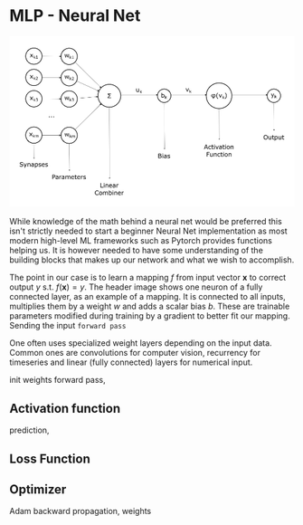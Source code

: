 # MLP - Neural Net
![neuron image](neuron.png)

While knowledge of the math behind a neural net would be preferred this isn't strictly needed to start a beginner Neural Net implementation as most modern high-level ML frameworks such as Pytorch provides functions helping us. It is however needed to have some understanding of the building blocks that makes up our network and what we wish to accomplish.

The point in our case is to learn a mapping $f$ from input vector $\textbf{x}$ to correct output $y$ s.t. $f(\textbf{x}) = y$. The header image shows one neuron of a fully connected layer, as an example of a mapping. It is connected to all inputs, multiplies them by a weight $w$ and adds a scalar bias $b$. These are trainable parameters modified during training by a gradient to better fit our mapping. Sending the input `forward pass`


One often uses specialized weight layers depending on the input data. Common ones are convolutions for computer vision, recurrency for timeseries and linear (fully connected) layers for numerical input.

init weights
forward pass, 

## Activation function


prediction,
## Loss Function

## Optimizer
Adam
backward propagation, weights
